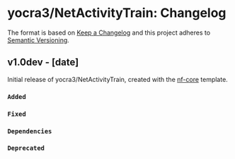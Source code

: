 # yocra3/NetActivityTrain: Changelog

The format is based on [Keep a Changelog](https://keepachangelog.com/en/1.0.0/)
and this project adheres to [Semantic Versioning](https://semver.org/spec/v2.0.0.html).

## v1.0dev - [date]

Initial release of yocra3/NetActivityTrain, created with the [nf-core](https://nf-co.re/) template.

### `Added`

### `Fixed`

### `Dependencies`

### `Deprecated`
